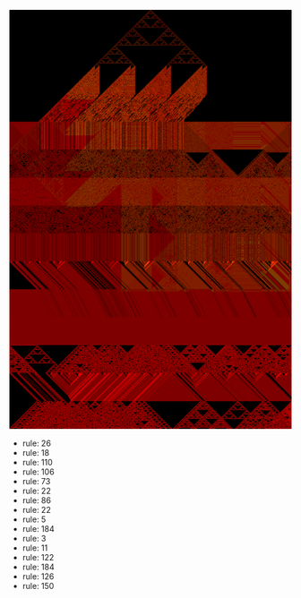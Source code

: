 ![photo](./output.png) 
 * rule: 26
* rule: 18
* rule: 110
* rule: 106
* rule: 73
* rule: 22
* rule: 86
* rule: 22
* rule: 5
* rule: 184
* rule: 3
* rule: 11
* rule: 122
* rule: 184
* rule: 126
* rule: 150
